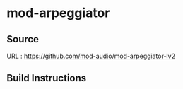 # mod-arpeggiator

## Source
URL : https://github.com/mod-audio/mod-arpeggiator-lv2

## Build Instructions
```sh
```
